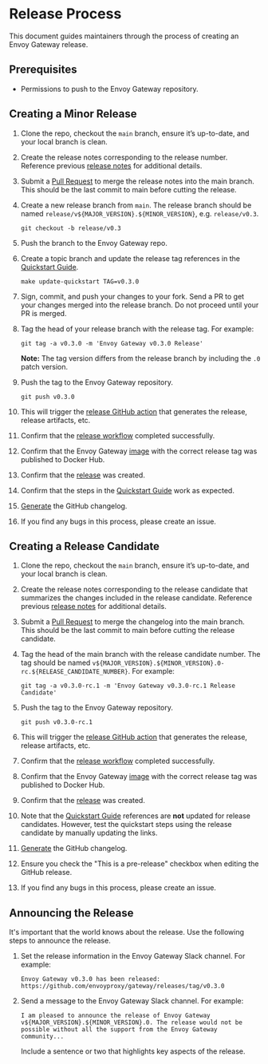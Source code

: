 # Release Process

This document guides maintainers through the process of creating an Envoy Gateway release.

## Prerequisites

- Permissions to push to the Envoy Gateway repository.

## Creating a Minor Release

1. Clone the repo, checkout the `main` branch, ensure it’s up-to-date, and your local branch is clean.
2. Create the release notes corresponding to the release number. Reference previous [release notes][]
   for additional details.
3. Submit a [Pull Request][] to merge the release notes into the main branch. This should be the last commit to main
   before cutting the release.
4. Create a new release branch from `main`. The release branch should be named
   `release/v${MAJOR_VERSION}.${MINOR_VERSION}`, e.g. `release/v0.3`.

   ```shell
   git checkout -b release/v0.3
   ```

5. Push the branch to the Envoy Gateway repo.
6. Create a topic branch and update the release tag references in the [Quickstart Guide][].

   ```shell
   make update-quickstart TAG=v0.3.0
   ```

7. Sign, commit, and push your changes to your fork. Send a PR to get your changes merged into the release branch.
   Do not proceed until your PR is merged.
8. Tag the head of your release branch with the release tag. For example:

   ```shell
   git tag -a v0.3.0 -m 'Envoy Gateway v0.3.0 Release'
   ```

   __Note:__ The tag version differs from the release branch by including the `.0` patch version.

9. Push the tag to the Envoy Gateway repository.

    ```shell
    git push v0.3.0
    ```

10. This will trigger the [release GitHub action][] that generates the release, release artifacts, etc.
11. Confirm that the [release workflow][] completed successfully.
12. Confirm that the Envoy Gateway [image][] with the correct release tag was published to Docker Hub.
13. Confirm that the [release][] was created.
14. Confirm that the steps in the [Quickstart Guide][] work as expected.
15. [Generate][] the GitHub changelog.
16. If you find any bugs in this process, please create an issue.

## Creating a Release Candidate

1. Clone the repo, checkout the `main` branch, ensure it’s up-to-date, and your local branch is clean.
2. Create the release notes corresponding to the release candidate that summarizes the changes included in the
   release candidate. Reference previous [release notes][] for additional details.
3. Submit a [Pull Request][] to merge the changelog into the main branch. This should be the last commit to main
   before cutting the release candidate.
4. Tag the head of the main branch with the release candidate number. The tag should be named
   `v${MAJOR_VERSION}.${MINOR_VERSION}.0-rc.${RELEASE_CANDIDATE_NUMBER}`. For example:

   ```shell
   git tag -a v0.3.0-rc.1 -m 'Envoy Gateway v0.3.0-rc.1 Release Candidate'
   ```

5. Push the tag to the Envoy Gateway repository.

   ```shell
   git push v0.3.0-rc.1
   ```

6. This will trigger the [release GitHub action][] that generates the release, release artifacts, etc.
7. Confirm that the [release workflow][] completed successfully.
8. Confirm that the Envoy Gateway [image][] with the correct release tag was published to Docker Hub.
9. Confirm that the [release][] was created.
10. Note that the [Quickstart Guide][] references are __not__ updated for release candidates. However, test
    the quickstart steps using the release candidate by manually updating the links.
11. [Generate][] the GitHub changelog.
12. Ensure you check the "This is a pre-release" checkbox when editing the GitHub release.
13. If you find any bugs in this process, please create an issue.

## Announcing the Release

It's important that the world knows about the release. Use the following steps to announce the release.

1. Set the release information in the Envoy Gateway Slack channel. For example:

   ```shell
   Envoy Gateway v0.3.0 has been released: https://github.com/envoyproxy/gateway/releases/tag/v0.3.0
   ```

2. Send a message to the Envoy Gateway Slack channel. For example:

   ```shell
   I am pleased to announce the release of Envoy Gateway v${MAJOR_VERSION}.${MINOR_VERSION}.0. The release would not be
   possible without all the support from the Envoy Gateway community...
   ```

   Include a sentence or two that highlights key aspects of the release.

[release notes]: https://github.com/envoyproxy/gateway/tree/main/release-notes
[Pull Request]: https://github.com/envoyproxy/gateway/pulls
[Quickstart Guide]: https://github.com/envoyproxy/gateway/blob/main/docs/user/quickstart.md
[release GitHub action]: https://github.com/envoyproxy/gateway/blob/main/.github/workflows/release.yaml
[release workflow]: https://github.com/envoyproxy/gateway/actions/workflows/release.yaml
[image]: https://hub.docker.com/r/envoyproxy/gateway/tags
[release]: https://github.com/envoyproxy/gateway/releases
[Generate]: https://docs.github.com/en/repositories/releasing-projects-on-github/automatically-generated-release-notes
